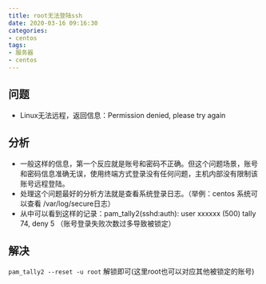 ```yaml
---
title: root无法登陆ssh
date: 2020-03-16 09:16:30
categories:
- centos
tags: 
- 服务器
- centos
---
```


## 问题
* Linux无法远程，返回信息：Permission denied, please try again

## 分析
* 一般这样的信息，第一个反应就是账号和密码不正确。但这个问题场景，账号和密码信息准确无误，使用终端方式登录没有任何问题，主机内部没有限制该账号远程登陆。
* 处理这个问题最好的分析方法就是查看系统登录日志。（举例：centos 系统可以查看 /var/log/secure日志） 
* 从中可以看到这样的记录：pam_tally2(sshd:auth): user xxxxxx  (500) tally 74, deny 5 （账号登录失败次数过多导致被锁定）

## 解决
`pam_tally2 --reset -u root` 解锁即可(这里root也可以对应其他被锁定的账号) 

